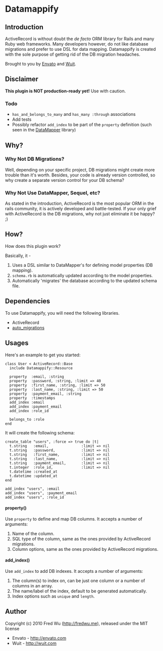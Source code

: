 # Datamappify

## Introduction

ActiveRecord is without doubt the *de facto* ORM library for Rails and many Ruby web frameworks. Many developers however, do not like database migrations and prefer to use DSL for data mapping. Datamappify is created with the sole purpose of getting rid of the DB migration headaches.

Brought to you by [Envato](http://envato.com) and [Wuit](http://wuit.com).

## Disclaimer

**This plugin is NOT production-ready yet!** Use with caution.

### Todo

* `has_and_belongs_to_many` and `has_many :through` associations
* Add tests
* Possibly refactor `add_index` to be part of the `property` definition (such seen in the [DataMapper](http://datamapper.org/) library)

## Why?

### Why Not DB Migrations?

Well, depending on your specific project, DB migrations might create more trouble than it's worth. Besides, your code is already version controlled, so why create a separate version control for your DB schema?

### Why Not Use DataMapper, Sequel, etc?

As stated in the introduction, ActiveRecord is the most popular ORM in the rails community, it is actively developed and battle-tested. If your only grief with ActiveRecord is the DB migrations, why not just eliminate it be happy? ;)

## How?

How does this plugin work?

Basically, it -

1. Uses a DSL similar to DataMapper's for defining model properties (DB mapping).
2. `schema.rb` is automatically updated according to the model properties.
3. Automatically 'migrates' the database according to the updated schema file.

## Dependencies

To use Datamappify, you will need the following libraries.

* ActiveRecord
* [auto_migrations](http://github.com/pjhyett/auto_migrations)

## Usages

Here's an example to get you started:

	class User < ActiveRecord::Base
	  include Datamappify::Resource
      
	  property  :email, :string
	  property  :password, :string, :limit => 40
	  property  :first_name, :string, :limit => 50
	  property  :last_name, :string, :limit => 50
	  property  :payment_email, :string
	  property  :timestamps
	  add_index :email
	  add_index :payment_email
	  add_index :role_id
      
	  belongs_to :role
	end

It will create the following schema:

	create_table "users", :force => true do |t|
	  t.string   :email,               :limit => nil
	  t.string   :password,            :limit => nil
	  t.string   :first_name,          :limit => nil
	  t.string   :last_name,           :limit => nil
	  t.string   :payment_email,       :limit => nil
	  t.integer  :role_id,             :limit => nil
	  t.datetime :created_at
	  t.datetime :updated_at
	end

	add_index "users", :email
	add_index "users", :payment_email
	add_index "users", :role_id

#### property()

Use `property` to define and map DB columns. It accepts a number of arguments:

1. Name of the column.
2. SQL type of the column, same as the ones provided by ActiveRecord migrations.
3. Column options, same as the ones provided by ActiveRecord migrations.

#### add_index()

Use `add_index` to add DB indexes. It accepts a number of arguments:

1. The column(s) to index on, can be just one column or a number of columns in an array.
2. The name/label of the index, default to be generated automatically.
3. Index options such as `unique` and `length`.

## Author

Copyright (c) 2010 Fred Wu (<http://fredwu.me>), released under the MIT license

* Envato - <http://envato.com>
* Wuit - <http://wuit.com>